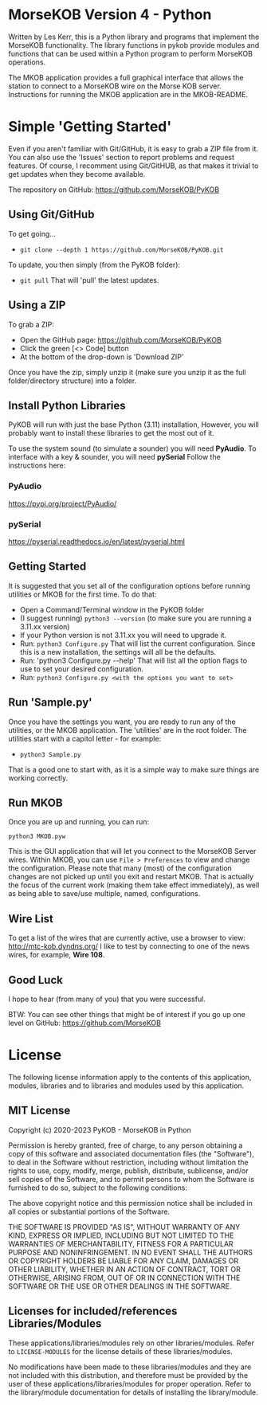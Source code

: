 # MorseKOB Version 4 - Python

Written by Les Kerr, this is a Python library and programs that implement
the MorseKOB functionality. The library functions in pykob provide modules
and functions that can be used within a Python program to perform MorseKOB
operations.

The MKOB application provides a full graphical interface that allows the
station to connect to a MorseKOB wire on the Morse KOB server. Instructions
for running the MKOB application are in the MKOB-README.

# Simple 'Getting Started'
Even if you aren't familiar with Git/GitHub, it is easy to grab a ZIP file from it. You can also use the 'Issues' section to report problems and request features.
Of course, I recomment using Git/GitHUB, as that makes it trivial to get updates when they become available.

The repository on GitHub: https://github.com/MorseKOB/PyKOB

## Using Git/GitHub
To get going...

* `git clone --depth 1 https://github.com/MorseKOB/PyKOB.git`

To update, you then simply (from the PyKOB folder):

* `git pull`
That will 'pull' the latest updates.

## Using a ZIP
To grab a ZIP:

* Open the GitHub page: https://github.com/MorseKOB/PyKOB
* Click the green [<> Code] button
* At the bottom of the drop-down is 'Download ZIP'

Once you have the zip, simply unzip it (make sure you unzip it as the full folder/directory structure) into a folder.

## Install Python Libraries
PyKOB will run with just the base Python (3.11) installation, However, you will probably want to install these libraries to get the most out of it.

To use the system sound (to simulate a sounder) you will need **PyAudio**. To interface with a key & sounder, you will need **pySerial**
Follow the instructions here:

### PyAudio
 https://pypi.org/project/PyAudio/

### pySerial
 https://pyserial.readthedocs.io/en/latest/pyserial.html

## Getting Started
It is suggested that you set all of the configuration options before running utilities or MKOB for the first time. To do that:

* Open a Command/Terminal window in the PyKOB folder
* (I suggest running) `python3 --version` (to make sure you are running a 3.11.xx version)
* If your Python version is not 3.11.xx you will need to upgrade it.
* Run: `python3 Configure.py`
  That will list the current configuration. Since this is a new installation, the settings will all be the defaults.
* Run: 'python3 Configure.py --help'
  That will list all the option flags to use to set your desired configuration.
* Run: `python3 Configure.py <with the options you want to set>`

## Run 'Sample.py'
Once you have the settings you want, you are ready to run any of the utilities, or the MKOB application. The 'utilities' are in the root folder. The utilities start with a capitol letter - for example:

* `python3 Sample.py`

That is a good one to start with, as it is a simple way to make sure things are working correctly.

## Run MKOB
Once you are up and running, you can run:

`python3 MKOB.pyw`

This is the GUI application that will let you connect to the MorseKOB Server wires. Within MKOB, you can use `File > Preferences` to view and change the configuration. Please note that many (most) of the configuration changes are not picked up until you exit and restart MKOB. That is actually the focus of the current work (making them take effect immediately), as well as being able to save/use multiple, named, configurations.

## Wire List
To get a list of the wires that are currently active, use a browser to view: http://mtc-kob.dyndns.org/
I like to test by connecting to one of the news wires, for example, **Wire 108**.

## Good Luck
I hope to hear (from many of you) that you were successful.

BTW: You can see other things that might be of interest if you go up one level on GitHub: https://github.com/MorseKOB


# License
The following license information apply to the contents of this application,
modules, libraries and to libraries and modules used by this application.

## MIT License
Copyright (c) 2020-2023 PyKOB - MorseKOB in Python

Permission is hereby granted, free of charge, to any person obtaining a copy
of this software and associated documentation files (the "Software"), to deal
in the Software without restriction, including without limitation the rights
to use, copy, modify, merge, publish, distribute, sublicense, and/or sell
copies of the Software, and to permit persons to whom the Software is
furnished to do so, subject to the following conditions:

The above copyright notice and this permission notice shall be included in all
copies or substantial portions of the Software.

THE SOFTWARE IS PROVIDED "AS IS", WITHOUT WARRANTY OF ANY KIND, EXPRESS OR
IMPLIED, INCLUDING BUT NOT LIMITED TO THE WARRANTIES OF MERCHANTABILITY,
FITNESS FOR A PARTICULAR PURPOSE AND NONINFRINGEMENT. IN NO EVENT SHALL THE
AUTHORS OR COPYRIGHT HOLDERS BE LIABLE FOR ANY CLAIM, DAMAGES OR OTHER
LIABILITY, WHETHER IN AN ACTION OF CONTRACT, TORT OR OTHERWISE, ARISING FROM,
OUT OF OR IN CONNECTION WITH THE SOFTWARE OR THE USE OR OTHER DEALINGS IN THE
SOFTWARE.

## Licenses for included/references Libraries/Modules
These applications/libraries/modules rely on other libraries/modules.
Refer to `LICENSE-MODULES` for the license details of these libraries/modules.

No modifications have been made to these libraries/modules and they are not
included with this distribution, and therefore must be provided by the user of
these applications/libraries/modules for proper operation. Refer to the library/module
documentation for details of installing the library/module.
